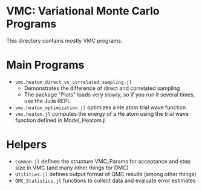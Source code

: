 # VMC: Variational Monte Carlo Programs

This directory contains mostly VMC programs.


# Main Programs
- `vmc.heatom_direct_vs_correlated_sampling.jl` 
  - Demonstrates the difference of direct and correlated sampling 
  - The package "Plots" loads very slowly, so if you run it several times, use the Julia REPL
- `vmc.heatom_optimization.jl` optimizes a He atom trial wave function
- `vmc.heatom.jl` computes the energy of a He atom using the trial wave function defined in Model_Heatom.jl
# Helpers
- `Common.jl` defines the structure VMC_Params for acceptance and step size in VMC (and many other things for DMC)
- `Utilities.jl` defines output format of QMC results (among other things)
- `QMC_Statistics.jl` functions to collect data and evaluate error estimates
